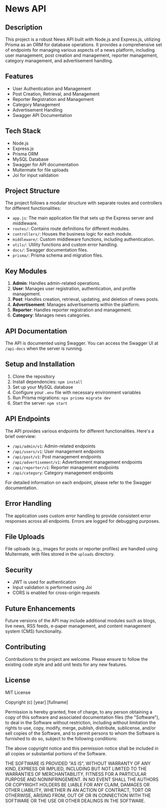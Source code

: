 # News API

## Description

This project is a robust News API built with Node.js and Express.js, utilizing Prisma as an ORM for database operations. It provides a comprehensive set of endpoints for managing various aspects of a news platform, including user management, post creation and management, reporter management, category management, and advertisement handling.

## Features

- User Authentication and Management
- Post Creation, Retrieval, and Management
- Reporter Registration and Management
- Category Management
- Advertisement Handling
- Swagger API Documentation

## Tech Stack

- Node.js
- Express.js
- Prisma ORM
- MySQL Database
- Swagger for API documentation
- Multermate for file uploads
- Joi for input validation

## Project Structure

The project follows a modular structure with separate routes and controllers for different functionalities:

- `app.js`: The main application file that sets up the Express server and middleware.
- `routes/`: Contains route definitions for different modules.
- `controllers/`: Houses the business logic for each module.
- `middleware/`: Custom middleware functions, including authentication.
- `utils/`: Utility functions and custom error handling.
- `docs/`: Swagger documentation files.
- `prisma/`: Prisma schema and migration files.

## Key Modules

1. **Admin**: Handles admin-related operations.
2. **User**: Manages user registration, authentication, and profile management.
3. **Post**: Handles creation, retrieval, updating, and deletion of news posts.
4. **Advertisement**: Manages advertisements within the platform.
5. **Reporter**: Handles reporter registration and management.
6. **Category**: Manages news categories.

## API Documentation

The API is documented using Swagger. You can access the Swagger UI at `/api-docs` when the server is running.

## Setup and Installation

1. Clone the repository
2. Install dependencies: `npm install`
3. Set up your MySQL database
4. Configure your `.env` file with necessary environment variables
5. Run Prisma migrations: `npx prisma migrate dev`
6. Start the server: `npm start`

## API Endpoints

The API provides various endpoints for different functionalities. Here's a brief overview:

- `/api/admin/v1`: Admin-related endpoints
- `/api/users/v1`: User management endpoints
- `/api/post/v1`: Post management endpoints
- `/api/advertisement/v1`: Advertisement management endpoints
- `/api/reporter/v1`: Reporter management endpoints
- `/api/category`: Category management endpoints

For detailed information on each endpoint, please refer to the Swagger documentation.

## Error Handling

The application uses custom error handling to provide consistent error responses across all endpoints. Errors are logged for debugging purposes.

## File Uploads

File uploads (e.g., images for posts or reporter profiles) are handled using Multermate, with files stored in the `uploads` directory.

## Security

- JWT is used for authentication
- Input validation is performed using Joi
- CORS is enabled for cross-origin requests

## Future Enhancements

Future versions of the API may include additional modules such as blogs, live news, RSS feeds, e-paper management, and content management system (CMS) functionality.

## Contributing

Contributions to the project are welcome. Please ensure to follow the existing code style and add unit tests for any new features.

## License

MIT License

Copyright (c) [year] [fullname]

Permission is hereby granted, free of charge, to any person obtaining a copy
of this software and associated documentation files (the "Software"), to deal
in the Software without restriction, including without limitation the rights
to use, copy, modify, merge, publish, distribute, sublicense, and/or sell
copies of the Software, and to permit persons to whom the Software is
furnished to do so, subject to the following conditions:

The above copyright notice and this permission notice shall be included in all
copies or substantial portions of the Software.

THE SOFTWARE IS PROVIDED "AS IS", WITHOUT WARRANTY OF ANY KIND, EXPRESS OR
IMPLIED, INCLUDING BUT NOT LIMITED TO THE WARRANTIES OF MERCHANTABILITY,
FITNESS FOR A PARTICULAR PURPOSE AND NONINFRINGEMENT. IN NO EVENT SHALL THE
AUTHORS OR COPYRIGHT HOLDERS BE LIABLE FOR ANY CLAIM, DAMAGES OR OTHER
LIABILITY, WHETHER IN AN ACTION OF CONTRACT, TORT OR OTHERWISE, ARISING FROM,
OUT OF OR IN CONNECTION WITH THE SOFTWARE OR THE USE OR OTHER DEALINGS IN THE
SOFTWARE.
